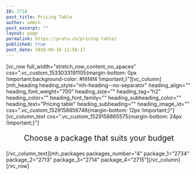 ```yaml
---
ID: 2710
post_title: Pricing Table
author: admin
post_excerpt: ""
layout: page
permalink: https://pratu.co/pricing-table/
published: true
post_date: 2018-06-16 12:58:17
---
```

<p>[vc_row full_width="stretch_row_content_no_spaces" css=".vc_custom_1533033191105{margin-bottom: 0px !important;background-color: #f4f4f4 !important;}"][vc_column][mh_heading heading_style="mh-heading--no-separator" heading_align="" heading_font_weight="700" heading_size="" heading_tag="h2" heading_color="" heading_font_family="" heading_subheading_color="" heading_text="Pricing table" heading_subheading="" heading_image_id="" css=".vc_custom_1529158856748{margin-bottom: 12px !important;}"][vc_column_text css=".vc_custom_1529158865575{margin-bottom: 24px !important;}"]</p>
<p style="text-align: center; font-size: 21px;">Choose a package that suits your budget</p>
<p>[/vc_column_text][mh_packages packages_number="4" package_1="2734" package_2="2713" package_3="2714" package_4="2715"][/vc_column][/vc_row]</p>